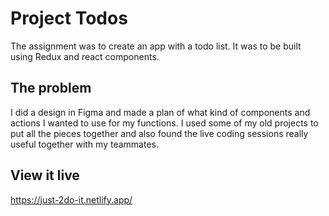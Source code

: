 # Project Todos

The assignment was to create an app with a todo list. It was to be built using Redux and react components.
## The problem

I did a design in Figma and made a plan of what kind of components and actions I wanted to use for my functions. I used some of my old projects to put all the pieces together and also found the live coding sessions really useful together with my teammates. 

## View it live

https://just-2do-it.netlify.app/
